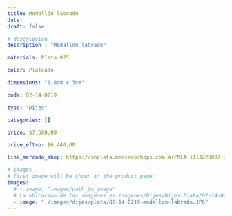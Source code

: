 ```yaml
---
title: Medallón labrado
date: 
draft: false

# descripcion
description : "Medallón labrado"

materials: Plata 925

color: Plateado

dimensions: "1,8cm x 3cm"

code: 02-14-0219

type: "Dijes"

categories: []

price: $7.580,00

price_eftvo: $6.440,00

link_mercado_shop: https://inplata.mercadoshops.com.ar/MLA-1113228097-dije-de-plata-medallón-labrado-_JM

# Images
# first image will be shown in the product page
images:
  # - image: "images/path_to_image"
  # La ubicacion de las imagenes es imagenes/Dijes/Dijes.Plata/02-14-0219-medallon-labrado
  - image: "./images/dijes/plata/02-14-0219-medallon-labrado.JPG"
---
```

